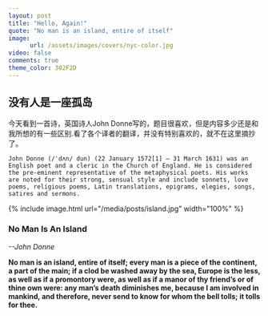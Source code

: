 ```yaml
---
layout: post
title: "Hello, Again!"
quote: "No man is an island, entire of itself"
image:
      url: /assets/images/covers/nyc-color.jpg
video: false
comments: true
theme_color: 302F2D
---
```


## 没有人是一座孤岛

今天看到一首诗，英国诗人John Donne写的，题目很喜欢，但是内容多少还是和我所想的有一些区别.看了各个译者的翻译，并没有特别喜欢的，就不在这里摘抄了。

~~~
John Donne (/ˈdʌn/ dun) (22 January 1572[1] – 31 March 1631) was an English poet and a cleric in the Church of England. He is considered the pre-eminent representative of the metaphysical poets. His works are noted for their strong, sensual style and include sonnets, love poems, religious poems, Latin translations, epigrams, elegies, songs, satires and sermons.
~~~


{% include image.html url="/media/posts/island.jpg" width="100%"  %}

### No Man Is An Island
_--John Donne_
 
<b>
No man is an island,   
entire of itself;   
every man is a piece of the continent,   
a part of the main; 
  
  
<b>
if a clod be washed away by the sea,   
Europe is the less,   
as well as if a promontory were,   
as well as if a manor of thy friend’s or of thine own were:  
 
 
<b>
any man’s death diminishes me,   
because I am involved in mankind,   
and therefore,   
never send to know for whom the bell tolls;   
it tolls for thee.   

